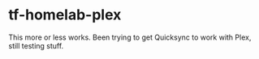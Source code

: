 # tf-homelab-plex

This more or less works. Been trying to get Quicksync to work with Plex, still testing stuff.
